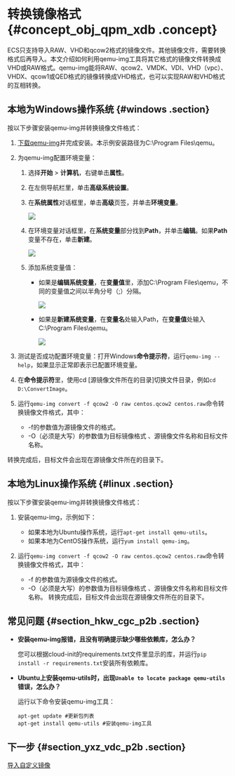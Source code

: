 # 转换镜像格式 {#concept_obj_qpm_xdb .concept}

ECS只支持导入RAW、VHD和qcow2格式的镜像文件。其他镜像文件，需要转换格式后再导入。本文介绍如何利用qemu-img工具将其它格式的镜像文件转换成VHD或RAW格式。qemu-img能将RAW、qcow2、VMDK、VDI、VHD（vpc）、VHDX、qcow1或QED格式的镜像转换成VHD格式，也可以实现RAW和VHD格式的互相转换。

## 本地为Windows操作系统 {#windows .section}

按以下步骤安装qemu-img并转换镜像文件格式：

1.  [下载qemu-img](https://qemu.weilnetz.de/w64/)并完成安装。本示例安装路径为C:\\Program Files\\qemu。
2.  为qemu-img配置环境变量：
    1.  选择**开始** \> **计算机**，右键单击**属性**。
    2.  在左侧导航栏里，单击**高级系统设置**。
    3.  在**系统属性**对话框里，单击**高级**页签，并单击**环境变量**。

        ![](http://static-aliyun-doc.oss-cn-hangzhou.aliyuncs.com/assets/img/9705/15548883164624_zh-CN.png)

    4.  在环境变量对话框里，在**系统变量**部分找到**Path**，并单击**编辑**。如果**Path**变量不存在，单击**新建**。

        ![](http://static-aliyun-doc.oss-cn-hangzhou.aliyuncs.com/assets/img/9705/15548883164626_zh-CN.png)

    5.  添加系统变量值：
        -   如果是**编辑系统变量**，在**变量值**里，添加C:\\Program Files\\qemu，不同的变量值之间以半角分号（;）分隔。

            ![](http://static-aliyun-doc.oss-cn-hangzhou.aliyuncs.com/assets/img/9705/15548883164627_zh-CN.png)

        -   如果是**新建系统变量**，在**变量名**处输入Path，在**变量值**处输入C:\\Program Files\\qemu。

            ![](http://static-aliyun-doc.oss-cn-hangzhou.aliyuncs.com/assets/img/9705/15548883164629_zh-CN.png)

3.  测试是否成功配置环境变量：打开Windows**命令提示符**，运行`qemu-img --help`，如果显示正常即表示已配置环境变量。
4.  在**命令提示符**里，使用cd \[源镜像文件所在的目录\]切换文件目录，例如`cd D:\ConvertImage`。
5.  运行`qemu-img convert -f qcow2 -O raw centos.qcow2 centos.raw`命令转换镜像文件格式，其中：
    -   -f的参数值为源镜像文件的格式。
    -   -O（必须是大写）的参数值为目标镜像格式 、源镜像文件名称和目标文件名称。

转换完成后，目标文件会出现在源镜像文件所在的目录下。

## 本地为Linux操作系统 {#linux .section}

按以下步骤安装qemu-img并转换镜像文件格式：

1.  安装qemu-img，示例如下：
    -   如果本地为Ubuntu操作系统，运行`apt-get install qemu-utils`。
    -   如果本地为CentOS操作系统，运行`yum install qemu-img`。
2.  运行`qemu-img convert -f qcow2 -O raw centos.qcow2 centos.raw`命令转换镜像文件格式，其中：

    -   -f 的参数值为源镜像文件的格式。
    -   -O（必须是大写）的参数值为目标镜像格式 、源镜像文件名称和目标文件名称。
    转换完成后，目标文件会出现在源镜像文件所在的目录下。


## 常见问题 {#section_hkw_cgc_p2b .section}

-   **安装qemu-img报错，且没有明确提示缺少哪些依赖库，怎么办？**

    您可以根据cloud-init的requirements.txt文件里显示的库，并运行`pip install -r requirements.txt`安装所有依赖库。

-   **Ubuntu上安装qemu-utils时，出现`Unable to locate package qemu-utils`错误，怎么办？**

    运行以下命令安装qemu-img工具：

    ```
    apt-get update #更新包列表
    apt-get install qemu-utils #安装qemu-img工具
    ```


## 下一步 {#section_yxz_vdc_p2b .section}

[导入自定义镜像](cn.zh-CN/镜像/自定义镜像/导入镜像/导入自定义镜像.md#)

